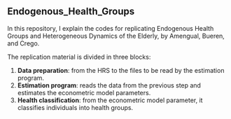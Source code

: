 ## Endogenous_Health_Groups
In this repository, I explain the codes for replicating Endogenous Health Groups and Heterogeneous Dynamics of the Elderly, by Amengual, Bueren, and Crego.

The replication material is divided in three blocks:
1. **Data preparation**: from the HRS to the files to be read by the estimation program.
1. **Estimation program**: reads the data from the previous step and estimates the econometric model parameters.
1. **Health classification**: from the econometric model parameter, it classifies individuals into health groups.
